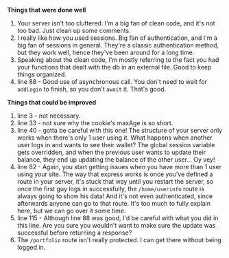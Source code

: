 **Things that were done well**

1. Your server isn't too cluttered. I'm a big fan of clean code, and it's not too bad. Just clean up some comments.
2. I really like how you used sessions. Big fan of authentication, and I'm a big fan of sessions in general. They're a classic authentication method, but they work well, hence they've been around for a long time.
3. Speaking about the clean code, I'm mostly referring to the fact you had your functions that dealt with the db in an external file. Good to keep things organized.
4. line 88 - Good use of asynchronous call. You don't need to wait for `addLogin` to finish, so you don't `await` it. That's good.

**Things that could be improved**

1.  line 3 - not necessary.
2.  line 33 - not sure why the cookie's maxAge is so short.
3.  line 40 - gotta be careful with this one! The structure of your server only works when there's only 1 user using it. What happens when another user logs in and wants to see their wallet? The global session variable gets overridden, and when the previous user wants to update their balance, they end up updating the balance of the other user... Oy vey!
4.  line 82 - Again, you start getting issues when you have more than 1 user using your site. The way that express works is once you've defined a route in your server, it's stuck that way until you restart the server, so once the first guy logs in successfully, the `/home/userinfo` route is always going to show his data! And it's not even authenticated, since afterwards anyone can go to that route. It's too much to fully explain here, but we can go over it some time.
5.  line 115 - Although line 88 was good, I'd be careful with what you did in this line. Are you sure you wouldn't want to make sure the update was successful before returning a response?
6.  The `/portfolio` route isn't really protected. I can get there without being logged in.
